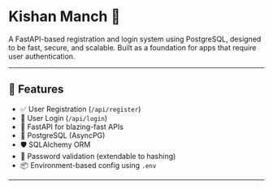 # Kishan Manch 🌾

A FastAPI-based registration and login system using PostgreSQL, designed to be fast, secure, and scalable. Built as a foundation for apps that require user authentication.

---

## 🚀 Features

- ✅ User Registration (`/api/register`)
- 🔐 User Login (`/api/login`)
- 🧠 FastAPI for blazing-fast APIs
- 🐘 PostgreSQL (AsyncPG)
- 🛡️ SQLAlchemy ORM
- 🔐 Password validation (extendable to hashing)
- 📦 Environment-based config using `.env`

---

